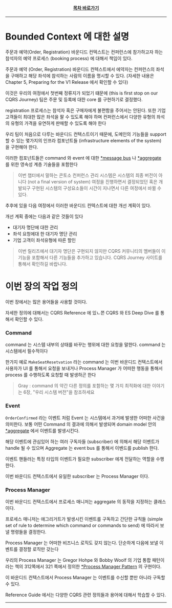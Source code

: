 <div align="center">

#### [목차 바로가기](https://github.com/dhslrl321/cqrs-journey-guide-korean/blob/master/Table%20of%20Contents.md)

</div>

---

# Bounded Context 에 대한 설명

주문과 예약(Order, Registration) 바운디드 컨텍스트는 컨퍼런스에 참가하고자 하는 참석자의 예약 프로세스 (booking process) 에 대해서 책임이 있다.

주문과 예약 (Order, Registration) 바운디드 컨텍스트에서 에약자는 컨퍼런스의 좌석을 구매하고 해당 좌석에 참석하는 사람의 이름을 명시할 수 있다. (자세한 내용은 Chapter 5, Preparing for the V1 Release 에서 확인할 수 있다)

이것은 우리의 여정에서 첫번째 정류지가 되었기 떄문에 (this is first stop on our CQRS Journey) 팀은 주문 및 등록에 대한 core 를 구현하기로 결정했다.

registration 프로세스는 참석자 혹은 구매자에게 불편함을 주어서는 안된다.
또한 기업 고객들이 최대한 많은 좌석을 팔 수 있도록 해야 하며 컨퍼런스에서 다양한 유형의 좌석의 유형의 가격을 유연하게 판매할 수 있도록 해야 한다

우리 팀이 처음으로 다루는 바운디드 컨텍스트이기 때문에, 도메인의 기능들을 support 할 수 있는 몇가지의 인프라 컴포넌트들 (infrastructure elements of the system) 을 구현해야 한다.

이러한 컴포넌트들은 command 와 event 에 대한 [\*message bus](https://github.com/dhslrl321/cqrs-journey-korean-ver/blob/master/terms/Message%20Bus.mdwn) 나 [\*aggregate](https://github.com/dhslrl321/cqrs-journey-korean-ver/blob/master/terms/Aggregate.mdwn) 를 위한 영속성 계층 기술들을 포함한다

> 이번 챕터에서 말하는 콘토소 컨퍼런스 관리 시스템은 시스템의 최종 버전이 아니다 (not a final version of system) 여정을 진행하면서 결정되었던 혹은 개발되구 구현된 시스템의 구성요소들이 시간이 지나면서 다른 여정에서 바뀔 수 있다.

추후에 있을 다음 여정에서 이러한 바운디드 컨텍스트에 대한 개선 계획이 있다.

개선 계획 중에는 다음과 같은 것들이 있다

- 대기자 명단에 대한 관리
- 좌석 요청에대 한 대기자 명단 관리
- 기업 고객이 좌석유형에 따른 할인

> 이번 릴리즈에서 대기자 명단은 구현되지 않지만 CQRS 커뮤니티의 멤버들이 이 기능을 포함해서 다른 기능들을 추가하고 있습니다. CQRS Journey 사이트를 통해서 확인하길 바랍니다.

# 이번 장의 작업 정의

이번 장에서는 많은 용어들을 사용할 것이다.

자세한 정의에 대해서는 CQRS Reference 에 있ㄴ쯘 CQRS 와 ES Deep Dive 를 통해서 확인할 수 있다.

### Command

command 는 시스템 내부의 상태를 바꾸는 행위에 대한 요청을 말한다.
command 는 시스템에서 필수적이다

한가지 예로 `MakeSeatResetvation` 라는 command 는 이번 바운디드 컨텍스트에서 사용자가 UI 를 통해서 요청을 보내거나 Process Manager 가 어떠한 행동을 통해서 process 를 수행하도록 요청할 때 발생하곤 한다

> Gray : command 의 약간 다른 정의를 포함하는 몇 가지 최적화에 대한 이야기는 6장, "우리 시스템 버전"을 참조하세요

### Event

`OrderConfirmed` 라는 이벤트 처럼 Event 는 시스템에서 과거에 발생한 어떠한 사건을 의미한다. 보통 어떤 Command 의 결과에 의해서 발생되며 domain model 안의 [\*aggregate](https://github.com/dhslrl321/cqrs-journey-korean-ver/blob/master/terms/Aggregate.mdwn) 에서 이벤트를 발생시킨다.

해당 이벤트에 관심있어 하는 여러 구독자들 (subscriber) 에 의해서 해당 이벤트가 handle 될 수 있으며 Aggregate 는 event bus 를 통해서 이벤드를 publish 한다.

이벤트 핸들러는 특정 타입의 이벤트가 필요한 subscriber 에게 전달하는 역할을 수행한다.

이번 바운디드 컨텍스트에서 유일한 subscriber 는 Process Manager 이다.

### Process Manager

이번 바운디드 컨텍스트에서 프로세스 매니저는 aggregate 의 동작을 지정하는 클래스이다.

프로세스 매니저는 애그리거트가 발생시킨 이벤트를 구독하고 간단한 규칙들 (simple set of rule to determine which command or commands to send) 에 따라서 보낼 명령들을 결정한다.

Process Manager 는 어떠한 비즈니스 로직도 갖지 않는다.
단순하게 다음에 보낼 이벤트를 결정할 로직만 갖는다

우리의 Process Manager 는 Gregor Hohpe 와 Bobby Woolf 의 기업 통합 패턴이라는
책의 312쪽에서 321 쪽에서 정의한 [\*Process Manager Pattern](https://github.com/dhslrl321/cqrs-journey-korean-ver/blob/master/terms/Process%20Manager%20Patterm.mdwn) 의 구현이다.

이 바운디드 컨텍스트에서 Process Manager 는 이벤트를 수신할 뿐만 아니라 구독할 수 있다.

Reference Guide 에서는 다양한 CQRS 관련 정의들과 용어에 대해서 학습할 수 있다.

---
